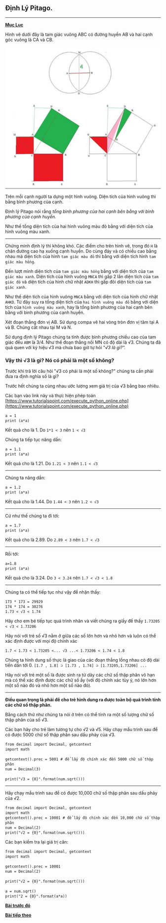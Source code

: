 Định Lý Pitago.
---
---
[**Mục Lục**](../README.md)

Hình vẽ dưới đây là tam giác vuông ABC có đường huyền AB và hai cạnh góc vuông là CA và CB.

![](../images/pytago.png)

Trên mỗi cạnh người ta dựng một hình vuông. Diện tích của hình vuông thì bằng bình phương của cạnh.

Định lý Pitago nói rằng *tổng bình phương của hai cạnh bên bằng với bình phương của cạnh huyền.*

Như thế tổng diện tích của hai hình vuông màu đỏ bằng với diện tích của hình vuông màu xanh.

---
Chứng minh định lý thì không khó. Các điểm cho trên hình vẽ, trong đó `H` là chân đường cao hạ xuống cạnh huyền. Do cùng đáy và có chiều cao bằng nhau mà diện tích của hình `tam giác màu đỏ` thì bằng với diện tích hình `tam giác màu hồng`.

Đến lượt mình diện tích của `tam giác màu hồng` bằng với diện tích của `tam giác màu xanh`. Diện tích của hình vuông `MNCA` thì gấp 2 lần diện tích của `tam giác đỏ` và diện tích của hình chữ nhật `ADKH` thì gấp đôi diện tích của `tam giác xanh`.

Như thế diện tích của hình vuông `MNCA` bằng với diện tích của hình chữ nhật `AHKD`. Từ đây suy ra tổng diện tích của `hai hình vuông màu đỏ` bằng với diện tích của `hình vuông màu xanh`, hay là tổng bình phương của hai cạnh bên bằng với bình phương của cạnh huyền.

Xét đoạn thẳng đơn vị AB. Sử dụng compa vẽ hai vòng tròn đơn vị tâm tại A và B. Chúng cắt nhau tại M và N.

Sử dụng định lý Pitago chúng ta tính được bình phương chiều cao của tam giác đều `ABM` là 3/4. Như thế đoạn thẳng nối MN có độ dài là √3. Chúng ta đã quá quen với ký hiệu √3 mà chưa bao giờ tự hỏi "*√3 là gì?".*

### Vậy thì √3 là gì? Nó có phải là một số không?

Trước khi trả lời câu hỏi "√3 có phải là một số không?" chúng ta cần phải đưa ra định nghĩa số là gì?

Trước hết chúng ta cùng nhau ước lượng xem giá trị của √3 bằng bao nhiêu.

Các bạn vào link này và thực hiện phép toán
[https://www.tutorialspoint.com/execute_python_online.php](https://www.tutorialspoint.com/execute_python_online.php)
```
a = 1
print (a*a)
```

Kết quả cho là 1. Do `1*1 < 3` nên `1 < √3`

Chúng ta tiếp tục nâng dần:
```
a = 1.1
print (a*a)
```
Kết quả cho là 1.21. Do `1.21 < 3` nên `1.1 < √3`

---
Chúng ta nâng dần:
```
a = 1.2
print (a*a)
```
Kết quả cho là 1.44. Do `1.44 < 3` nên `1.2 < √3`

---
Cứ như thế chúng ta đi tới:
```
a = 1.7
print (a*a)
```
Kết quả cho là 2.89. Do `2.89 < 3` nên `1.7 < √3`

----
Rồi tới:
```
a=1.8
print (a*a)
```
Kết quả cho là 3.24. Do `3 < 3.24` nên `1.7 < √3 < 1.8`

---
Chúng ta có thể tiếp tục như vậy để nhận thấy:
```
173 * 173 = 29929
174 * 174 = 30276
1.73 < √3 < 1.74
```

Hãy cho em bé tiếp tục quá trình nhân và viết chúng ra giấy để thấy
`1.73205 < √3 < 1.73206`

Hãy nói với trẻ số √3 nằm ở giữa các số lớn hơn và nhỏ hơn và luôn có thể xác định được với mọi độ chính xác
```
1.7 < 1.73 < 1.73205 <... √3 ...< 1.73206 < 1.74 < 1.8
```

Chúng ta hình dung số thực là giao của các đoạn thẳng lồng nhau có độ dài tiến dần tới 0.
`[1.7 , 1.8] ⊃ [1.73 , 1.74] ⊃ [1.73205,1.73206] ...`

Hãy nói với trẻ một số là được sinh ra từ dãy các chữ số thập phân vô hạn mà có thể xác định được các chữ số ấy (với độ chính xác tùy ý, nó lớn hơn một số nào đó và nhỏ hơn một số nào đó).

---
**Điều quan trọng là phải để cho trẻ hình dung ra được toàn bộ quá trình tính các chữ số thập phân.**

Bằng cách thử như chúng ta nói ở trên có thể tính ra một số lượng chữ số thập phân của số √3.

Các bạn hãy cho trẻ làm tương tự cho √2 và √5. Hãy chạy mẩu trình sau để có được 5000 chữ số thập phân sau dấu phảy của √3.
```
from decimal import Decimal, getcontext
import math

getcontext().prec = 5001 # để lấy độ chính xác đến 5000 chữ số thập phân
num = Decimal(3)

print("√3 = {0}".format(num.sqrt()))
```

---
Hãy chạy mẩu trình sau để có được 10,000 chữ số thập phân sau dấu phảy của √2.
```
from decimal import Decimal, getcontext
import math
getcontext().prec = 10001 # để lấy độ chính xác đến 10,000 chữ số thập phân
num = Decimal(2)
print("√2 = {0}".format(num.sqrt()))
```

Các bạn kiểm tra lại giá trị căn:
```
from decimal import Decimal, getcontext
import math

getcontext().prec = 10001
num = Decimal(2)

print("√2 = {0}".format(num.sqrt()))

a = num.sqrt()
print("2 = {0}".format(a*a))
```

[**Bài trước đó**](3.md)

[**Bài tiếp theo**](5.md)